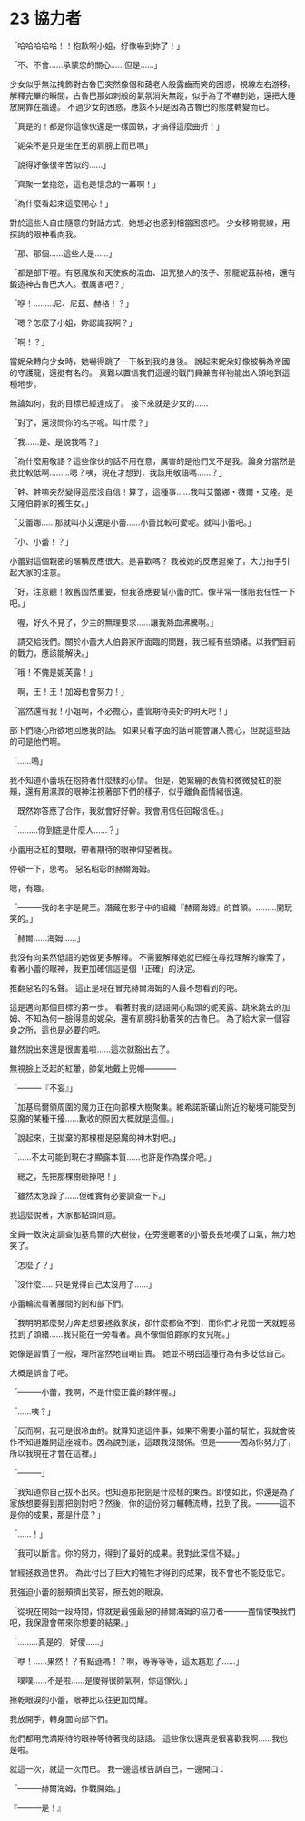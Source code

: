 # 23 協力者

「哈哈哈哈哈！！抱歉啊小姐，好像嚇到妳了！」

「不、不會......承蒙您的關心......但是......」

少女似乎無法掩飾對古魯巴突然像個和藹老人般露齒而笑的困惑，視線左右游移。
解釋完畢的瞬間，古魯巴那如刺般的氣氛消失無蹤，似乎為了不嚇到她，還把大錘放開靠在牆邊。
不過少女的困惑，應該不只是因為古魯巴的態度轉變而已。

「真是的！都是你這傢伙還是一樣固執，才搞得這麼曲折！」

「妮朵不是只是坐在王的肩膀上而已嗎」

「說得好像很辛苦似的......」

「齊聚一堂抱怨，這也是懷念的一幕啊！」

「為什麼看起來這麼開心！」

對於這些人自由隨意的對話方式，她想必也感到相當困惑吧。
少女移開視線，用探詢的眼神看向我。

「那、那個......這些人是......」

「都是部下喔。有惡魔族和天使族的混血、詛咒狼人的孩子、邪龍妮茲赫格，還有鍛造神古魯巴大人。很厲害吧？」

「咿！.........尼、尼茲、赫格！？」

「嗯？怎麼了小姐，妳認識我啊？」

「啊！？」

當妮朵轉向少女時，她嚇得跳了一下躲到我的身後。
說起來妮朵好像被稱為帝國的守護龍，還挺有名的。
真難以置信我們這邊的戰鬥員兼吉祥物能出人頭地到這種地步。

無論如何，我的目標已經達成了。
接下來就是少女的......

「對了，還沒問你的名字呢。叫什麼？」

「我......是、是說我嗎？」

「為什麼用敬語？這些傢伙的話不用在意，厲害的是他們又不是我。論身分當然是我比較低啊.........嗯？咦，現在才想到，我該用敬語嗎......？」

「幹、幹嘛突然變得這麼沒自信！算了，這種事......我叫艾蕾娜・薇爾・艾隆。是艾隆伯爵家的獨生女。」

「艾蕾娜......那就叫小艾還是小蕾......小蕾比較可愛呢。就叫小蕾吧。」

「小、小蕾！？」

小蕾對這個親密的暱稱反應很大。是喜歡嗎？
我被她的反應逗樂了，大力拍手引起大家的注意。

「好，注意聽！敘舊固然重要，但我答應要幫小蕾的忙。像平常一樣陪我任性一下吧。」

「喔，好久不見了，少主的無理要求......讓我熱血沸騰啊。」

「請交給我們。關於小蕾大人伯爵家所面臨的問題，我已經有些頭緒。以我們目前的戰力，應該能解決。」

「哦！不愧是妮芙露！」

「啊，王！王！加姆也會努力！」

「當然還有我！小姐啊，不必擔心，盡管期待美好的明天吧！」

部下們隨心所欲地回應我的話。
如果只看字面的話可能會讓人擔心，但說這些話的可是他們啊。

「......嗚」

我不知道小蕾現在抱持著什麼樣的心情。
但是，她緊繃的表情和微微發紅的臉頰，還有用濕潤的眼神注視著部下們的樣子，似乎離負面情緒很遠。

「既然妳答應了合作，我就會好好幹。我會用信任回報信任。」

「.........你到底是什麼人......？」

小蕾用泛紅的雙眼，帶著期待的眼神仰望著我。

停頓一下，思考。
惡名昭彰的赫爾海姆。

嗯，有趣。

「———我的名字是屍王。潛藏在影子中的組織『赫爾海姆』的首領。.........開玩笑的。」

「赫爾......海姆......」

我沒有向呆然低語的她做更多解釋。
不需要解釋她就已經在尋找理解的線索了，看著小蕾的眼神，我更加確信這是個「正確」的決定。

推翻惡名的名聲。
這正是現在冒充赫爾海姆的人最不想看到的吧。

這是邁向那個目標的第一步。
看著對我的話語開心點頭的妮芙露、跳來跳去的加姆、不知為何一臉得意的妮朵，還有肩膀抖動著笑的古魯巴。
為了給大家一個容身之所，這也是必要的吧。

雖然說出來還是很害羞啦......這次就豁出去了。

無視臉上泛起的紅暈，帥氣地戴上兜帽————

「———『不妄』」

「加基烏爾領周圍的魔力正在向那棵大樹聚集。維希諾斯礦山附近的秘境可能受到惡魔的某種干擾......歉收的原因大概就是這個。」

「說起來，王拋棄的那棵樹是惡魔的神木對吧。」

「......不太可能到現在才顯露本質......也許是作為媒介吧。」

「總之，先把那棵樹砸掉吧！」

「雖然太急躁了......但確實有必要調查一下。」

我這麼說著，大家都點頭同意。

全員一致決定調查加基烏爾的大樹後，在旁邊聽著的小蕾長長地嘆了口氣，無力地笑了。

「怎麼了？」

「沒什麼......只是覺得自己太沒用了......」

小蕾輪流看著腰間的劍和部下們。

「我明明那麼努力奔走想要拯救家族，卻什麼都做不到，而你們才見面一天就輕易找到了頭緒......我只能在一旁看著。真不像個伯爵家的女兒呢。」

她像是習慣了一般，理所當然地自嘲自責。
她並不明白這種行為有多貶低自己。

大概是誤會了吧。

「———小蕾，我啊，不是什麼正義的夥伴喔。」

「......咦？」

「反而啊，我可是很冷血的。就算知道這件事，如果不需要小蕾的幫忙，我就會裝作不知道離開這座城市。因為說到底，這跟我沒關係。但是———因為你努力了，所以我現在才會在這裡。」

「———」

「我知道你自己拔不出來。也知道那把劍是什麼樣的東西。即使如此，你還是為了家族想要得到那把劍對吧？然後，你的這份努力輾轉流轉，找到了我。———這不是你的成果，那是什麼？」

「......！」

「我可以斷言。你的努力，得到了最好的成果。我對此深信不疑。」

曾經拯救過世界。
為此付出了巨大的犧牲才得到的成果，我不會也不能貶低它。

我強迫小蕾的臉頰擠出笑容，擦去她的眼淚。

「從現在開始一段時間，你就是最強最惡的赫爾海姆的協力者———盡情使喚我們吧，我保證會帶來你想要的結果。」

「.........真是的，好傻......」

「咿！......果然！？有點遜嗎！？啊，等等等等，這太尷尬了......」

「噗噗......不是啦......是傻得很帥氣啊，你這傢伙。」

擦乾眼淚的小蕾，眼神比以往更加閃耀。

我放開手，轉身面向部下們。

他們都用充滿期待的眼神等待著我的話語。
這些傢伙還真是很喜歡我啊......我也是啦。

就這一次，就這一次而已。
我一邊這樣告訴自己，一邊開口：

「———赫爾海姆，作戰開始。」

『———是！』